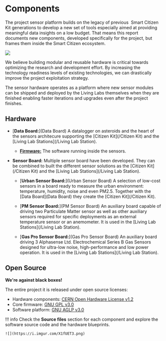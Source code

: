 Components
==========

The project sensor platform builds on the legacy of previous  Smart Citizen Kit generations to develop a new set of tools especially aimed at providing meaningful data insights on a low budget. That means this report documents new components, developed specifically for the project, but frames them inside the Smart Citizen ecosystem.

![](https://i.imgur.com/qTh4CpB.jpg)

We believe building modular and reusable hardware is critical towards optimizing the research and development effort. By increasing the technology readiness levels of existing technologies, we can drastically improve the project exploitation strategy.

The sensor hardware operates as a platform where new sensor modules can be shipped and deployed by the Living Labs themselves when they are finished enabling faster iterations and upgrades even after the project finishes.

## Hardware

* [**Data Board:**](Data Board) A datalogger on asteroids and the heart of the sensors architecure supporting the [Citizen Kit](/Citizen Kit) and the [Living Lab Stations](/Living Lab Station).

	* [**Firmware:**](Firmware) The software running inside the sensors.

* **Sensor Board:** Multiple sensor board have been developed. They can be combined to built the different sensor solutions as the [Citizen Kit](/Citizen Kit) and the [Living Lab Stations](/Living Lab Station).

	* [**Urban Sensor Board:**](Urban Sensor Board) A selection of low-cost sensors in a board ready to measure the urban environment: temperature, humidity, noise and even PM2.5. Together with the [Data Board](Data Board) they create the [Citizen Kit](/Citizen Kit).

	* [**PM Sensor Board:**](PM Sensor Board) An auxiliary board capable of driving two Particulate Matter sensor as well as other auxiliary sensors required for specific deployments as an external temperature sensor or an anemometer. It is used in the [Living Lab Stations](/Living Lab Station).

	* [**Gas Pro Sensor Board:**](Gas Pro Sensor Board) An auxiliary board driving 3 Alphasense Ltd. Electrochemical Series B Gas Sensors designed for ultra-low noise, high-performance and low power operation. It is used in the [Living Lab Stations](/Living Lab Station).

## Open Source

**We're against black boxes!**

The entire project it is released under open source licenses: 

* Hardware components: [CERN Open Hardware License v1.2](https://www.ohwr.org/licenses/cern-ohl/license_versions/v1.2)
* Core firmware: [GNU GPL v3.0](https://www.gnu.org/licenses/gpl-3.0.en.html)
* Software platform: [GNU AGLP v3.0](https://www.gnu.org/licenses/agpl-3.0.en.html)

!!! info
	Check the **Source files** section for each component and explore the software source code and the hardware blueprints.

	![](https://i.imgur.com/X1fUET3.png)